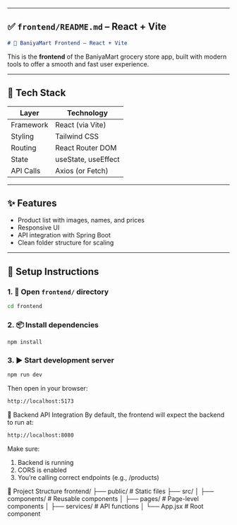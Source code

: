 
---

## ✅ `frontend/README.md` – React + Vite

```markdown
# 🎨 BaniyaMart Frontend – React + Vite
```

This is the **frontend** of the BaniyaMart grocery store app, built with modern tools to offer a smooth and fast user experience.

---

## 🚀 Tech Stack

| Layer     | Technology           |
|-----------|----------------------|
| Framework | React (via Vite)     |
| Styling   | Tailwind CSS         |
| Routing   | React Router DOM     |
| State     | useState, useEffect  |
| API Calls | Axios (or Fetch)     |

---

## ✨ Features

- Product list with images, names, and prices
- Responsive UI
- API integration with Spring Boot
- Clean folder structure for scaling

---

## 🔧 Setup Instructions

### 1. 📁 Open `frontend/` directory
```bash
cd frontend
```

### 2. 📦 Install dependencies
```bash
npm install
```

### 3. ▶️ Start development server
```bash
npm run dev
```
Then open in your browser:
```bash
http://localhost:5173
```

🔗 Backend API Integration
By default, the frontend will expect the backend to run at:
```bash
http://localhost:8080
```

Make sure:
1. Backend is running
2. CORS is enabled
3. You’re calling correct endpoints (e.g., /products)


🧱 Project Structure
frontend/
├── public/            # Static files
├── src/
│   ├── components/    # Reusable components
│   ├── pages/         # Page-level components
│   ├── services/      # API functions
│   └── App.jsx        # Root component
